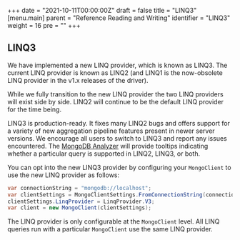 +++
date = "2021-10-11T00:00:00Z"
draft = false
title = "LINQ3"
[menu.main]
  parent = "Reference Reading and Writing"
  identifier = "LINQ3"
  weight = 16
  pre = "<i class='fa'></i>"
+++

## LINQ3

We have implemented a new LINQ provider, which is known as LINQ3. The current LINQ provider is known as LINQ2 (and LINQ1 is the now-obsolete LINQ provider in the v1.x releases of the driver).

While we fully transition to the new LINQ provider the two LINQ providers will exist side by side. LINQ2 will continue to be the default LINQ provider for the time being.

LINQ3 is production-ready. It fixes many LINQ2 bugs and offers support for a variety of new aggregation pipeline features present in newer server versions. We encourage all users to switch to LINQ3 and report any issues encountered. The [MongoDB Analyzer](https://www.mongodb.com/docs/mongodb-analyzer/current/) will provide tooltips indicating whether a particular query is supported in LINQ2, LINQ3, or both.

You can opt into the new LINQ3 provider by configuring your `MongoClient` to use the new LINQ provider as follows:

```csharp
var connectionString = "mongodb://localhost";
var clientSettings = MongoClientSettings.FromConnectionString(connectionString);
clientSettings.LinqProvider = LinqProvider.V3;
var client = new MongoClient(clientSettings);
```

The LINQ provider is only configurable at the `MongoClient` level. All LINQ queries run with a particular `MongoClient` use the same LINQ provider.
